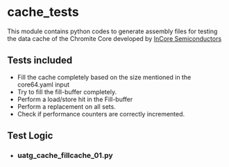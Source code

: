 # cache_tests

This module contains python codes to generate assembly files for testing the data cache of the Chromite Core developed by [InCore Semiconductors](https://incoresemi.com/)

## Tests included
* Fill the cache completely based on the size mentioned in the core64.yaml input
* Try to fill the fill-buffer completely.
* Perform a load/store hit in the Fill-buffer
* Perform a replacement on all sets.
* Check if performance counters are correctly incremented.
## Test Logic
* ### uatg_cache_fillcache_01.py
